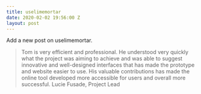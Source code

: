 ```yaml
---
title: uselimemortar
date: 2020-02-02 19:56:00 Z
layout: post
---
```


Add a new post on uselimemortar.

> Tom is very efficient and professional. He understood very quickly what the project was aiming to achieve and was able to suggest innovative and well-designed interfaces that has made the prototype and website easier to use. His valuable contributions has made the online tool developed more accessible for users and overall more successful.
Lucie Fusade, Project Lead